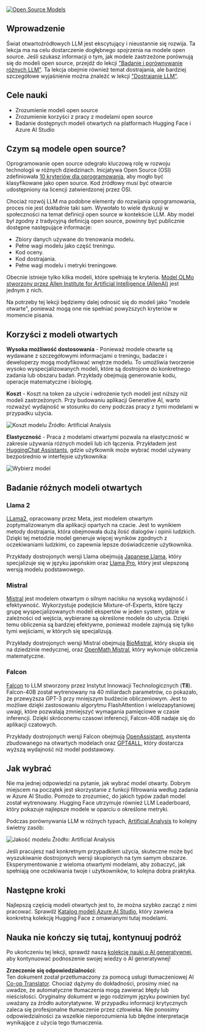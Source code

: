 <!--
CO_OP_TRANSLATOR_METADATA:
{
  "original_hash": "0bba96e53ab841d99db731892a51fab8",
  "translation_date": "2025-05-20T06:54:53+00:00",
  "source_file": "16-open-source-models/README.md",
  "language_code": "pl"
}
-->
[![Open Source Models](../../../translated_images/16-lesson-banner.7b9ebf8cdea6669d74be8212360e99a5653b0cd3ec513f50f12693ffec984ff1.pl.png)](https://aka.ms/gen-ai-lesson16-gh?WT.mc_id=academic-105485-koreyst)

## Wprowadzenie

Świat otwartoźródłowych LLM jest ekscytujący i nieustannie się rozwija. Ta lekcja ma na celu dostarczenie dogłębnego spojrzenia na modele open source. Jeśli szukasz informacji o tym, jak modele zastrzeżone porównują się do modeli open source, przejdź do lekcji ["Badanie i porównywanie różnych LLM"](../02-exploring-and-comparing-different-llms/README.md?WT.mc_id=academic-105485-koreyst). Ta lekcja obejmie również temat dostrajania, ale bardziej szczegółowe wyjaśnienie można znaleźć w lekcji ["Dostrajanie LLM"](../18-fine-tuning/README.md?WT.mc_id=academic-105485-koreyst).

## Cele nauki

- Zrozumienie modeli open source
- Zrozumienie korzyści z pracy z modelami open source
- Badanie dostępnych modeli otwartych na platformach Hugging Face i Azure AI Studio

## Czym są modele open source?

Oprogramowanie open source odegrało kluczową rolę w rozwoju technologii w różnych dziedzinach. Inicjatywa Open Source (OSI) zdefiniowała [10 kryteriów dla oprogramowania](https://web.archive.org/web/20241126001143/https://opensource.org/osd?WT.mc_id=academic-105485-koreyst), aby mogło być klasyfikowane jako open source. Kod źródłowy musi być otwarcie udostępniony na licencji zatwierdzonej przez OSI.

Chociaż rozwój LLM ma podobne elementy do rozwijania oprogramowania, proces nie jest dokładnie taki sam. Wywołało to wiele dyskusji w społeczności na temat definicji open source w kontekście LLM. Aby model był zgodny z tradycyjną definicją open source, powinny być publicznie dostępne następujące informacje:

- Zbiory danych używane do trenowania modelu.
- Pełne wagi modelu jako część treningu.
- Kod oceny.
- Kod dostrajania.
- Pełne wagi modelu i metryki treningowe.

Obecnie istnieje tylko kilka modeli, które spełniają te kryteria. [Model OLMo stworzony przez Allen Institute for Artificial Intelligence (AllenAI)](https://huggingface.co/allenai/OLMo-7B?WT.mc_id=academic-105485-koreyst) jest jednym z nich.

Na potrzeby tej lekcji będziemy dalej odnosić się do modeli jako "modele otwarte", ponieważ mogą one nie spełniać powyższych kryteriów w momencie pisania.

## Korzyści z modeli otwartych

**Wysoka możliwość dostosowania** - Ponieważ modele otwarte są wydawane z szczegółowymi informacjami o treningu, badacze i deweloperzy mogą modyfikować wnętrze modelu. To umożliwia tworzenie wysoko wyspecjalizowanych modeli, które są dostrojone do konkretnego zadania lub obszaru badań. Przykłady obejmują generowanie kodu, operacje matematyczne i biologię.

**Koszt** - Koszt na token za użycie i wdrożenie tych modeli jest niższy niż modeli zastrzeżonych. Przy budowaniu aplikacji Generative AI, warto rozważyć wydajność w stosunku do ceny podczas pracy z tymi modelami w przypadku użycia.

![Koszt modelu](../../../translated_images/model-price.bf4c17ebea0f13045f3c10fb8615e171c6a664837cb2f4107c312552149ae88d.pl.png) Źródło: Artificial Analysis

**Elastyczność** - Praca z modelami otwartymi pozwala na elastyczność w zakresie używania różnych modeli lub ich łączenia. Przykładem jest [HuggingChat Assistants](https://huggingface.co/chat?WT.mc_id=academic-105485-koreyst), gdzie użytkownik może wybrać model używany bezpośrednio w interfejsie użytkownika:

![Wybierz model](../../../translated_images/choose-model.1f574fd269d66a894a92f8b8a1c4c3e7cf9e2d9ece5fc66c7d95efdc5d01501d.pl.png)

## Badanie różnych modeli otwartych

### Llama 2

[LLama2](https://huggingface.co/meta-llama?WT.mc_id=academic-105485-koreyst), opracowany przez Meta, jest modelem otwartym zoptymalizowanym dla aplikacji opartych na czacie. Jest to wynikiem metody dostrajania, która obejmowała dużą ilość dialogów i opinii ludzkich. Dzięki tej metodzie model generuje więcej wyników zgodnych z oczekiwaniami ludzkimi, co zapewnia lepsze doświadczenie użytkownika.

Przykłady dostrojonych wersji Llama obejmują [Japanese Llama](https://huggingface.co/elyza/ELYZA-japanese-Llama-2-7b?WT.mc_id=academic-105485-koreyst), który specjalizuje się w języku japońskim oraz [Llama Pro](https://huggingface.co/TencentARC/LLaMA-Pro-8B?WT.mc_id=academic-105485-koreyst), który jest ulepszoną wersją modelu podstawowego.

### Mistral

[Mistral](https://huggingface.co/mistralai?WT.mc_id=academic-105485-koreyst) jest modelem otwartym o silnym nacisku na wysoką wydajność i efektywność. Wykorzystuje podejście Mixture-of-Experts, które łączy grupę wyspecjalizowanych modeli ekspertów w jeden system, gdzie w zależności od wejścia, wybierane są określone modele do użycia. Dzięki temu obliczenia są bardziej efektywne, ponieważ modele zajmują się tylko tymi wejściami, w których się specjalizują.

Przykłady dostrojonych wersji Mistral obejmują [BioMistral](https://huggingface.co/BioMistral/BioMistral-7B?text=Mon+nom+est+Thomas+et+mon+principal?WT.mc_id=academic-105485-koreyst), który skupia się na dziedzinie medycznej, oraz [OpenMath Mistral](https://huggingface.co/nvidia/OpenMath-Mistral-7B-v0.1-hf?WT.mc_id=academic-105485-koreyst), który wykonuje obliczenia matematyczne.

### Falcon

[Falcon](https://huggingface.co/tiiuae?WT.mc_id=academic-105485-koreyst) to LLM stworzony przez Instytut Innowacji Technologicznych (**TII**). Falcon-40B został wytrenowany na 40 miliardach parametrów, co pokazało, że przewyższa GPT-3 przy mniejszym budżecie obliczeniowym. Jest to możliwe dzięki zastosowaniu algorytmu FlashAttention i wielozapytaniowej uwagi, które pozwalają zmniejszyć wymagania pamięciowe w czasie inferencji. Dzięki skróconemu czasowi inferencji, Falcon-40B nadaje się do aplikacji czatowych.

Przykłady dostrojonych wersji Falcon obejmują [OpenAssistant](https://huggingface.co/OpenAssistant/falcon-40b-sft-top1-560?WT.mc_id=academic-105485-koreyst), asystenta zbudowanego na otwartych modelach oraz [GPT4ALL](https://huggingface.co/nomic-ai/gpt4all-falcon?WT.mc_id=academic-105485-koreyst), który dostarcza wyższą wydajność niż model podstawowy.

## Jak wybrać

Nie ma jednej odpowiedzi na pytanie, jak wybrać model otwarty. Dobrym miejscem na początek jest skorzystanie z funkcji filtrowania według zadania w Azure AI Studio. Pomoże to zrozumieć, do jakich typów zadań model został wytrenowany. Hugging Face utrzymuje również LLM Leaderboard, który pokazuje najlepsze modele w oparciu o określone metryki.

Podczas porównywania LLM w różnych typach, [Artificial Analysis](https://artificialanalysis.ai/?WT.mc_id=academic-105485-koreyst) to kolejny świetny zasób:

![Jakość modelu](../../../translated_images/model-quality.10696c659e8e327352b6c2352d000092a0a91abb31a1ffd337fb16a9edcb7d9c.pl.png) Źródło: Artificial Analysis

Jeśli pracujesz nad konkretnym przypadkiem użycia, skuteczne może być wyszukiwanie dostrojonych wersji skupionych na tym samym obszarze. Eksperymentowanie z wieloma otwartymi modelami, aby zobaczyć, jak spełniają one oczekiwania twoje i użytkowników, to kolejna dobra praktyka.

## Następne kroki

Najlepszą częścią modeli otwartych jest to, że można szybko zacząć z nimi pracować. Sprawdź [Katalog modeli Azure AI Studio](https://ai.azure.com?WT.mc_id=academic-105485-koreyst), który zawiera konkretną kolekcję Hugging Face z omawianymi tutaj modelami.

## Nauka nie kończy się tutaj, kontynuuj podróż

Po ukończeniu tej lekcji, sprawdź naszą [kolekcję nauki o AI generatywnej](https://aka.ms/genai-collection?WT.mc_id=academic-105485-koreyst), aby kontynuować podnoszenie swojej wiedzy o AI generatywnej!

**Zrzeczenie się odpowiedzialności**:  
Ten dokument został przetłumaczony za pomocą usługi tłumaczeniowej AI [Co-op Translator](https://github.com/Azure/co-op-translator). Chociaż dążymy do dokładności, prosimy mieć na uwadze, że automatyczne tłumaczenia mogą zawierać błędy lub nieścisłości. Oryginalny dokument w jego rodzimym języku powinien być uważany za źródło autorytatywne. W przypadku informacji krytycznych zaleca się profesjonalne tłumaczenie przez człowieka. Nie ponosimy odpowiedzialności za wszelkie nieporozumienia lub błędne interpretacje wynikające z użycia tego tłumaczenia.